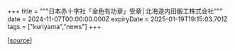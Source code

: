 +++
title = """日本赤十字社「金色有功章」受章│北海道内田鍛工株式会社"""
date = 2024-11-07T00:00:00.000Z
expiryDate = 2025-01-19T19:15:03.701Z
tags = ["kuriyama","news"]
+++


[[source]](https://www.town.kuriyama.hokkaido.jp/soshiki/38/29312.html)
